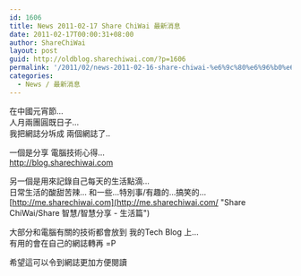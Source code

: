 ```yaml
---
id: 1606
title: News 2011-02-17 Share ChiWai 最新消息
date: 2011-02-17T00:00:31+08:00
author: ShareChiWai
layout: post
guid: http://oldblog.sharechiwai.com/?p=1606
permalink: '/2011/02/news-2011-02-16-share-chiwai-%e6%9c%80%e6%96%b0%e6%b6%88%e6%81%af/'
categories:
  - News / 最新消息
---
```

在中國元宵節&#8230;  
人月兩團圓既日子&#8230;  
我把網誌分坼成 兩個網誌了..

一個是分享 電腦技術心得&#8230;  
<http://blog.sharechiwai.com>

另一個是用來記錄自己每天的生活點滴&#8230;  
日常生活的酸甜苦辣&#8230; 和一些&#8230;特別事/有趣的&#8230;搞笑的&#8230;  
[http://me.sharechiwai.com](http://me.sharechiwai.com/ "Share ChiWai/Share 智慧/智慧分享 - 生活篇")

大部分和電腦有關的技術都會放到 我的Tech Blog 上&#8230;  
有用的會在自己的網誌轉再 =P

希望這可以令到網誌更加方便閱讀